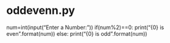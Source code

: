 # oddevenn.py
num=int(input(“Enter a Number:”))
if(num%2)==0:
print(“{0} is even”.format(num))
else:
print(“{0} is odd”.format(num))
